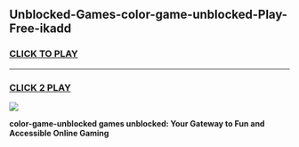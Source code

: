 
## Unblocked-Games-color-game-unblocked-Play-Free-ikadd
<h3>
<a href="https://premium76.site?title=color-game-unblocked&ref=18A1">CLICK TO PLAY</a></h3>
<hr>

<h3>
<a href="https://premium76.site?title=color-game-unblocked&ref=18A1">CLICK 2 PLAY</a>
  
</h3>

<a href="https://premium76.site?title=color-game-unblocked&ref=18A1"><img src="https://clearcache.store/games.png"></a>


**color-game-unblocked games unblocked: Your Gateway to Fun and Accessible Online Gaming**
